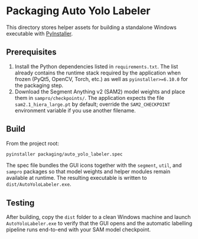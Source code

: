 # Packaging Auto Yolo Labeler

This directory stores helper assets for building a standalone Windows
executable with [PyInstaller](https://pyinstaller.org/).

## Prerequisites

1. Install the Python dependencies listed in `requirements.txt`. The list
   already contains the runtime stack required by the application when frozen
   (PyQt5, OpenCV, Torch, etc.) as well as `pyinstaller>=6.10.0` for the
   packaging step.
2. Download the Segment Anything v2 (SAM2) model weights and place them in
   `sampro/checkpoints/`. The application expects the file
   `sam2.1_hiera_large.pt` by default; override the `SAM2_CHECKPOINT`
   environment variable if you use another filename.

## Build

From the project root:

```bash
pyinstaller packaging/auto_yolo_labeler.spec
```

The spec file bundles the GUI icons together with the `segment`, `util`, and
`sampro` packages so that model weights and helper modules remain available at
runtime. The resulting executable is written to `dist/AutoYoloLabeler.exe`.

## Testing

After building, copy the `dist` folder to a clean Windows machine and launch
`AutoYoloLabeler.exe` to verify that the GUI opens and the automatic labelling
pipeline runs end-to-end with your SAM model checkpoint.
